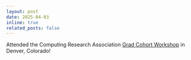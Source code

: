 ```yaml
---
layout: post
date: 2025-04-03
inline: true
related_posts: false
---
```


Attended the Computing Research Association [Grad Cohort Workshop](https://cra.org/cra-wp/events/2025-cra-wp-grad-cohort-workshops/) in Denver, Colorado!
